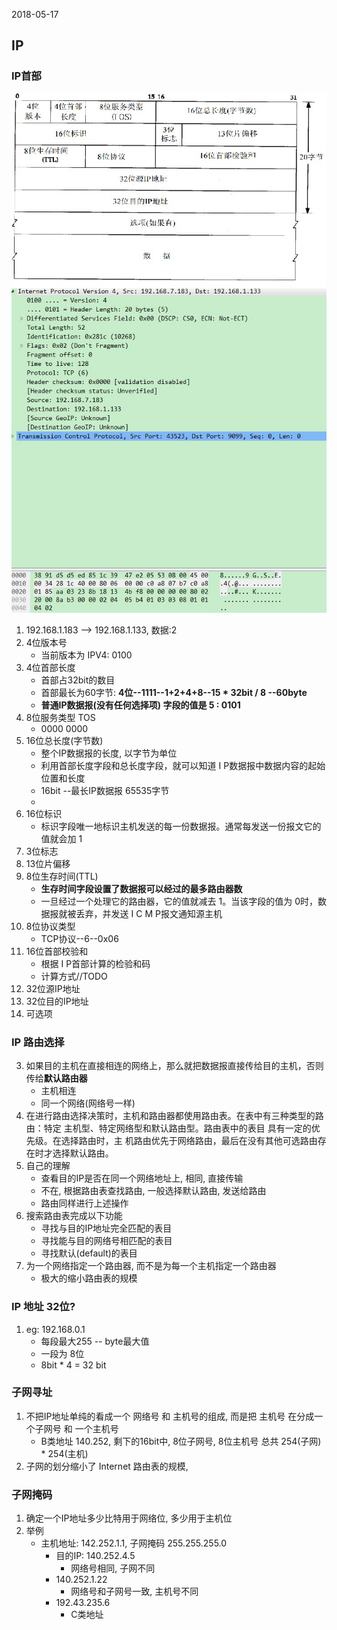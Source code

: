 2018-05-17

## IP

### IP首部

![](1.jpg)
![](2.jpg)

1. 192.168.1.183 --> 192.168.1.133, 数据:2
2. 4位版本号
    - 当前版本为 IPV4: 0100
3. 4位首部长度
    - 首部占32bit的数目
    - 首部最长为60字节: **4位--1111--1+2+4+8--15 * 32bit / 8 --60byte**
    - **普通IP数据报(没有任何选择项) 字段的值是 5 : 0101**
4. 8位服务类型 TOS
    - 0000 0000
5. 16位总长度(字节数)
    - 整个IP数据报的长度, 以字节为单位
    - 利用首部长度字段和总长度字段，就可以知道 I P数据报中数据内容的起始位置和长度
    - 16bit --最长IP数据报 65535字节
    - 
6. 16位标识
    - 标识字段唯一地标识主机发送的每一份数据报。通常每发送一份报文它的值就会加 1
7. 3位标志
8. 13位片偏移
9. 8位生存时间(TTL)
    - **生存时间字段设置了数据报可以经过的最多路由器数**
    - 一旦经过一个处理它的路由器，它的值就减去 1。当该字段的值为 0时，数据报就被丢弃，并发送 I C M P报文通知源主机
10. 8位协议类型
    - TCP协议--6--0x06
11. 16位首部校验和
    - 根据 I P首部计算的检验和码
    - 计算方式//TODO
12. 32位源IP地址
13. 32位目的IP地址
14. 可选项


### IP 路由选择
3. 如果目的主机在直接相连的网络上，那么就把数据报直接传给目的主机，否则传给**默认路由器**
    - 主机相连
    - 同一个网络(网络号一样)
4. 在进行路由选择决策时，主机和路由器都使用路由表。在表中有三种类型的路由：特定
   主机型、特定网络型和默认路由型。路由表中的表目 具有一定的优先级。在选择路由时，主
   机路由优先于网络路由，最后在没有其他可选路由存在时才选择默认路由。
3. 自己的理解
    - 查看目的IP是否在同一个网络地址上, 相同, 直接传输
    - 不在, 根据路由表查找路由, 一般选择默认路由, 发送给路由
    - 路由同样进行上述操作
4. 搜索路由表完成以下功能
    - 寻找与目的IP地址完全匹配的表目
    - 寻找能与目的网络号相匹配的表目
    - 寻找默认(default)的表目
5. 为一个网络指定一个路由器, 而不是为每一个主机指定一个路由器
    - 极大的缩小路由表的规模
        
### IP 地址 32位?
1. eg: 192.168.0.1
    - 每段最大255 -- byte最大值
    - 一段为 8位
    - 8bit * 4 = 32 bit

### 子网寻址
1. 不把IP地址单纯的看成一个 网络号 和 主机号的组成, 而是把 主机号 在分成一个子网号 和 一个主机号
    - B类地址 140.252, 剩下的16bit中, 8位子网号, 8位主机号 总共 254(子网) * 254(主机)
2. 子网的划分缩小了 Internet 路由表的规模, 

### 子网掩码
1. 确定一个IP地址多少比特用于网络位, 多少用于主机位
2. 举例
    - 主机地址: 142.252.1.1, 子网掩码 255.255.255.0
        - 目的IP: 140.252.4.5
            - 网络号相同, 子网不同
        - 140.252.1.22
            - 网络号和子网号一致, 主机号不同
        - 192.43.235.6
            - C类地址



